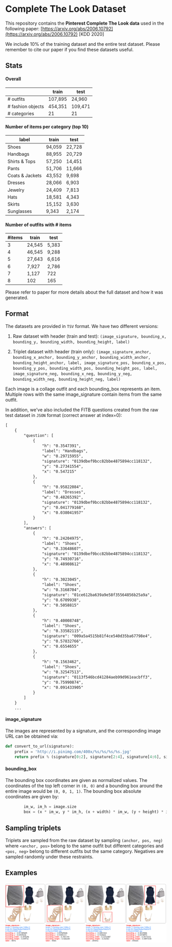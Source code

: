 # Complete The Look Dataset

This repository contains the **Pinterest Complete The Look data** used in the following paper:
[https://arxiv.org/abs/2006.10792](https://arxiv.org/abs/2006.10792) [KDD 2020]

We include 10% of the training dataset and the entire test dataset.
Please remember to cite our paper if you find these datasets useful.

## Stats
#### Overall
|                       | train      | test       |
|-------------------    |--------    |--------    |
| # outfits             | 107,895     | 24,960      |
| # fashion objects     | 454,351     | 109,471     |
| # categories          | 21         | 21         |

#### Number of items per category (top 10)
| label               | train      | test       |
|-----------------    |--------    |--------    |
| Shoes               | 94,059     | 22,728     |
| Handbags            | 88,955     | 20,729     |
| Shirts & Tops       | 57,250     | 14,451     |
| Pants               | 51,706     | 11,666     |
| Coats & Jackets     | 43,552     | 9,698      |
| Dresses             | 28,066     | 6,903      |
| Jewelry             | 24,409     | 7,813      |
| Hats                | 18,581     | 4,343      |
| Skirts              | 15,152     | 3,630      |
| Sunglasses          | 9,343      | 2,174      |

#### Number of outfits with # items
| #items     | train      | test      |
|--------    |--------    |-------    |
| 3          | 24,545     | 5,383     |
| 4          | 46,545     | 9,288     |
| 5          | 27,643     | 6,616     |
| 6          | 7,927      | 2,786     |
| 7          | 1,127      | 722       |
| 8          | 102        | 165       |

Please refer to paper for more details about the full dataset and how it was generated.

## Format
The datasets are provided in `TSV` format. We have two different versions:
1) Raw dataset with header (train and test):
`(image_signature, bounding_x, bounding_y, bounding_width, bounding_height, label)`

2) Triplet dataset with header (train only):
`(image_signature_anchor, bounding_x_anchor, bounding_y_anchor, bounding_width_anchor, bounding_height_anchor, label,
image_signature_pos, bounding_x_pos, bounding_y_pos, bounding_width_pos, bounding_height_pos, label,
image_signature_neg, bounding_x_neg, bounding_y_neg, bounding_width_neg, bounding_height_neg, label)`

Each image is a collage outfit and each bounding_box represents an item. Multiple rows with the same image_signature contain items from the same outfit.

In addition, we've also included the FITB questions created from the raw test dataset in `JSON` format (correct answer at index=0):

```
[
    {
        "question": [
            {
                "h": "0.3547391", 
                "label": "Handbags", 
                "w": "0.29715955", 
                "signature": "0139dbef9bcc82bbe4875894cc118132", 
                "y": "0.27341554", 
                "x": "0.547215"
            }, 
            {
                "h": "0.95822084", 
                "label": "Dresses", 
                "w": "0.48265392", 
                "signature": "0139dbef9bcc82bbe4875894cc118132", 
                "y": "0.041779168", 
                "x": "0.038041957"
            }
        ], 
        "answers": [
            {
                "h": "0.24204975", 
                "label": "Shoes", 
                "w": "0.33648607", 
                "signature": "0139dbef9bcc82bbe4875894cc118132", 
                "y": "0.74930716", 
                "x": "0.48908612"
            }, 
            {
                "h": "0.3023045", 
                "label": "Shoes", 
                "w": "0.3168704", 
                "signature": "01ce612ba639a9e58f35564856b25a9a", 
                "y": "0.6709938", 
                "x": "0.5058815"
            }, 
            {
                "h": "0.40008748", 
                "label": "Shoes", 
                "w": "0.33582115", 
                "signature": "009a5a4515b81f4ce540d35ba67798e4", 
                "y": "0.57832766", 
                "x": "0.6554655"
            }, 
            {
                "h": "0.1563462", 
                "label": "Shoes", 
                "w": "0.32547513", 
                "signature": "0113f546bcd41284aeb99d961eacbff3", 
                "y": "0.75990874", 
                "x": "0.091433905"
            }
        ]
    }
    ...
```

#### image_signature
The images are represented by a signature, and the corresponding image URL can be obtained via:
```python
def convert_to_url(signature):
    prefix = 'http://i.pinimg.com/400x/%s/%s/%s/%s.jpg'
    return prefix % (signature[0:2], signature[2:4], signature[4:6], signature)
```

#### bounding_box
The bounding box coordinates are given as normalized values. The coordinates of the top left corner in `(0, 0)` and a bounding box around the entire image would be `(0, 0, 1, 1)`. The bounding box absolute coordinates are given by:
```python
        im_w, im_h = image.size
        box = (x * im_w, y * im_h, (x + width) * im_w, (y + height) * im_h)
```

## Sampling triplets
Triplets are sampled from the raw dataset by sampling `(anchor, pos, neg)` where `<anchor, pos>` belong to the same outfit but different categories and `<pos, neg>` belong to different outfits but the same category. Negatives are sampled randomly under these restraints.


## Examples
![](./images/example.png)

